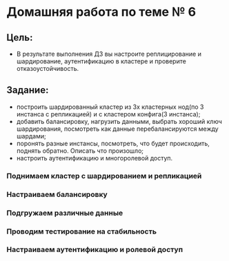 # Домашняя работа по теме № 6

## Цель: 
+ В результате выполнения ДЗ вы настроите реплицирование и шардирование, аутентификацию в кластере и проверите отказоустойчивость.

## Задание: 
+ построить шардированный кластер из 3х кластерных нод(по 3 инстанса с репликацией) и с кластером конфига(3 инстанса);
+ добавить балансировку, нагрузить данными, выбрать хороший ключ шардирования, посмотреть как данные перебалансируются между шардами;
+ поронять разные инстансы, посмотреть, что будет происходить, поднять обратно. Описать что произошло;
+ настроить аутентификацию и многоролевой доступ.

### Поднимаем кластер с шардированием и репликацией

### Настраиваем балансировку

### Подгружаем различные данные

### Проводим тестирование на стабильность

### Настраиваем аутентификацию и ролевой доступ
